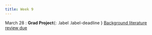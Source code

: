 ```yaml
---
title: Week 9
---
```


March 28
: **Grad Project**{: .label .label-deadline } [Background literature review due](gradproject#background)   

